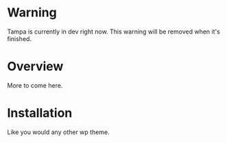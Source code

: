 # Warning
Tampa is currently in dev right now. This warning will be removed when it's finished.

# Overview
More to come here. 

# Installation 
Like you would any other wp theme. 

